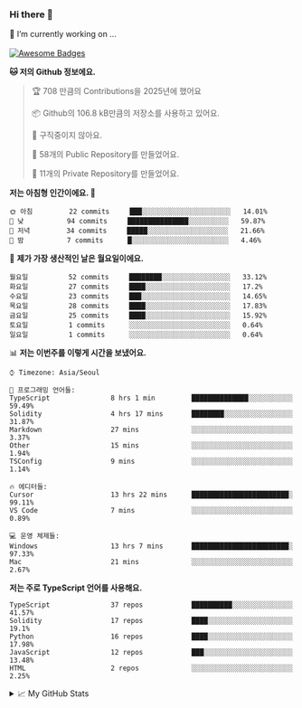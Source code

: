 ### Hi there 👋 
🔭 I’m currently working on ... </br></br>
[![Awesome Badges](https://img.shields.io/badge/Introduce-EN-green.svg)](https://github.com/tlatkdgus1/tlatkdgus1/blob/main/README.md.en)

<!--START_SECTION:waka-->
**🐱 저의 Github 정보에요.** 

> 🏆 708 만큼의 Contributions을 2025년에 했어요
 > 
> 📦 Github의 106.8 kB만큼의 저장소를 사용하고 있어요. 
 > 
> 🚫 구직중이지 않아요.
 > 
> 📜 58개의 Public Repository를 만들었어요. 
 > 
> 🔑 11개의 Private Repository를 만들었어요.  

**저는 아침형 인간이에요. 🐤** 

```text
🌞 아침         22 commits     ███░░░░░░░░░░░░░░░░░░░░░░   14.01% 
🌆 낮　         94 commits     ███████████████░░░░░░░░░░   59.87% 
🌃 저녁         34 commits     █████░░░░░░░░░░░░░░░░░░░░   21.66% 
🌙 밤　         7 commits      █░░░░░░░░░░░░░░░░░░░░░░░░   4.46%

```
📅 **제가 가장 생산적인 날은 월요일이에요.** 

```text
월요일          52 commits     ████████░░░░░░░░░░░░░░░░░   33.12% 
화요일          27 commits     ████░░░░░░░░░░░░░░░░░░░░░   17.2% 
수요일          23 commits     ███░░░░░░░░░░░░░░░░░░░░░░   14.65% 
목요일          28 commits     ████░░░░░░░░░░░░░░░░░░░░░   17.83% 
금요일          25 commits     ████░░░░░░░░░░░░░░░░░░░░░   15.92% 
토요일          1 commits      ░░░░░░░░░░░░░░░░░░░░░░░░░   0.64% 
일요일          1 commits      ░░░░░░░░░░░░░░░░░░░░░░░░░   0.64%

```


📊 **저는 이번주를 이렇게 시간을 보냈어요.** 

```text
⌚︎ Timezone: Asia/Seoul

💬 프로그래밍 언어들: 
TypeScript               8 hrs 1 min         ██████████████░░░░░░░░░░░   59.49% 
Solidity                 4 hrs 17 mins       ████████░░░░░░░░░░░░░░░░░   31.87% 
Markdown                 27 mins             ░░░░░░░░░░░░░░░░░░░░░░░░░   3.37% 
Other                    15 mins             ░░░░░░░░░░░░░░░░░░░░░░░░░   1.94% 
TSConfig                 9 mins              ░░░░░░░░░░░░░░░░░░░░░░░░░   1.14%

🔥 에디터들: 
Cursor                   13 hrs 22 mins      ████████████████████████░   99.11% 
VS Code                  7 mins              ░░░░░░░░░░░░░░░░░░░░░░░░░   0.89%

💻 운영 체제들: 
Windows                  13 hrs 7 mins       ████████████████████████░   97.33% 
Mac                      21 mins             ░░░░░░░░░░░░░░░░░░░░░░░░░   2.67%

```

**저는 주로 TypeScript 언어를 사용해요.** 

```text
TypeScript               37 repos            ██████████░░░░░░░░░░░░░░░   41.57% 
Solidity                 17 repos            ████░░░░░░░░░░░░░░░░░░░░░   19.1% 
Python                   16 repos            ████░░░░░░░░░░░░░░░░░░░░░   17.98% 
JavaScript               12 repos            ███░░░░░░░░░░░░░░░░░░░░░░   13.48% 
HTML                     2 repos             ░░░░░░░░░░░░░░░░░░░░░░░░░   2.25%

```



<!--END_SECTION:waka-->

<details>
<summary>📈 My GitHub Stats</summary>
<p align="center"> <img src="https://github-readme-stats.vercel.app/api?username=tlatkdgus1&show_icons=true" alt="tlatkdgus1" />
</details>
